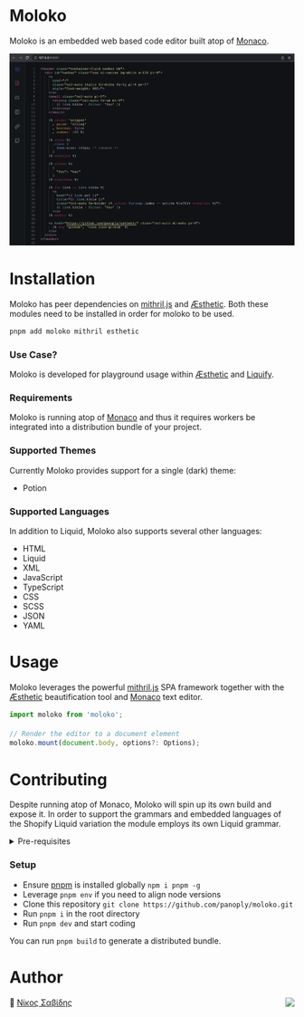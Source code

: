 # Moloko

Moloko is an embedded web based code editor built atop of [Monaco](https://github.com/microsoft/monaco-editor).

<p align="center">
<img src="https://raw.githubusercontent.com/panoply/moloko/master/screenshot.png">
</p>

# Installation

Moloko has peer dependencies on [mithril.js](https://mithril.js.org) and [Æsthetic](https://github.com/panoply/esthetic). Both these modules need to be installed in order for moloko to be used.

```bash
pnpm add moloko mithril esthetic
```

### Use Case?

Moloko is developed for playground usage within [Æsthetic](https://github.com/panoply/esthetic) and [Liquify](https://github.com/panoply/liquify).

### Requirements

Moloko is running atop of [Monaco](https://github.com/microsoft/monaco-editor) and thus it requires workers be integrated into a distribution bundle of your project.

### Supported Themes

Currently Moloko provides support for a single (dark) theme:

- Potion

### Supported Languages

In addition to Liquid, Moloko also supports several other languages:

- HTML
- Liquid
- XML
- JavaScript
- TypeScript
- CSS
- SCSS
- JSON
- YAML

# Usage

Moloko leverages the powerful [mithril.js](https://mithril.js.org) SPA framework together with the [Æsthetic](https://github.com/panoply/esthetic) beautification tool and [Monaco](https://github.com/microsoft/monaco-editor) text editor.

```typescript
import moloko from 'moloko';

// Render the editor to a document element
moloko.mount(document.body, options?: Options);

```

# Contributing

Despite running atop of Monaco, Moloko will spin up its own build and expose it. In order to support the grammars and embedded languages of the Shopify Liquid variation the module employs its own Liquid grammar.

<details>
<summary>
  Pre-requisites
</summary>
<p>

- [Git](https://git-scm.com/)
- [Node v16^](https://nodejs.org/)
- [Pnpm v7^](https://pnpm.js.org/)
- [VSCode](https://code.visualstudio.com/)

</p>
</details>

### Setup

- Ensure [pnpm](https://pnpm.js.org/) is installed globally `npm i pnpm -g`
- Leverage `pnpm env` if you need to align node versions
- Clone this repository `git clone https://github.com/panoply/moloko.git`
- Run `pnpm i` in the root directory
- Run `pnpm dev` and start coding

You can run `pnpm build` to generate a distributed bundle.

# Author

🥛 [Νίκος Σαβίδης](mailto:nicos@gmx.com) <img align="right" src="https://img.shields.io/badge/-@sisselsiv-1DA1F2?logo=twitter&logoColor=fff" />
